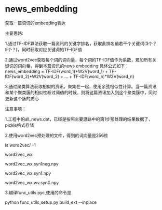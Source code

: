 # news_embedding
获取一篇资讯的embedding表达



主要思路:

1.通过TF-IDF算法获取一篇资讯的关键字排名，获取此排名前若干个关键词(3个？5个？)，同时获取对应关键词的TF-IDF值

2.通过word2vec获取每个词的词向量，每个词的TF-IDF值作为系数，累加所有关键词的词向量，得到本篇资讯的news embedding
具体公式如下：
news_embedding = TF-IDF(word_1)*W2V(word_1) + TF-IDF(word_2)*W2V(word_2) + ... + TF-IDF(word_n)*W2V(word_n)

3.通过聚类算法获取相似的资讯，聚集在一起，使用余弦相似性计算。当一篇资讯和某个聚类簇的相似性超过阈值的时候，则将这篇资讯加入到这个聚类簇中，同时更新这个簇的质心



注意事项：

1.工程中的all_news.dat，已经是按照主要思路中的第1步预处理的结果数据了，pickle格式存储

2.使用word2vec预处理的文件，得到的词向量是256维

ls word2vec/ -1

word2vec_wx

word2vec_wx.syn1neg.npy

word2vec_wx.syn1.npy

word2vec_wx.wv.syn0.npy

3.编译func_utils.pyc,使用的命令是

python func_utils_setup.py build_ext --inplace
